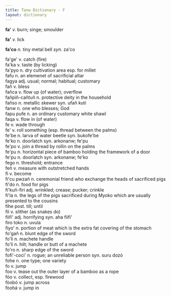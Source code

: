 ```yaml
---
title: Tanw Dictionary - F
layout: dictionary
---
```


__fa'__ _v._  burn; singe; smoulder  

__fa'__ _v._  lick

__fa'co__ _n._  tiny metal bell _syn._  za'co

fa'ge'  v.  catch (fire)        
fa'ka v.  taste (by licking)        
fa'pyo  n.  dry cultivation area esp. for millet        
fafu  n.  an elemenet of sacrificial altar        
fagya adj.  usual; normal; habitual; customary        
fañ v.  bless       
fañca v.  flow up (of water); overflow        
fañpiñ-cañtuñ n.  protective deity in the household       
fañso n.  metallic skewer syn.  ufañ kuti   
fanw  n.  one who blesses; God        
fapu pufe n.  an ordinary customary white shawl       
faqa  v.  flow in (of water)        
fe  v.  wade through        
fe' v.  roll something (esp. thread between the palms)        
fe'be n.  larva of water beetle syn.  bukofe'be   
fe'ko n.  doorlatch syn.  arkonanw; fe'pu   
fe'po v.  join a thread by rollin on the palms        
fe'pu n.  horizontal piece of bamboo holding the framework of a door        
fe'pu n.  doorlatch syn.  arkonanw; fe'ko   
fego  n.  threshold; entrance       
feñ v.  measure with outstretched hands       
fì  v.  become        
fi'cu pwzañ n.  ceremonial friend who exchange the heads of sacrificed pigs       
fi'do n.  food for pigs       
fi'kuñ-firi adj.  wrinkled; crease; pucker; crinkle       
fi'la n.  the legs of the pigs sacrificed during Myoko which are usually presented to the cousins       
fihe  post. till; until       
fíi v.  slither (as snakes do)        
fiifi'  adj.  horrifying  syn.  aha fiifi'    
firo toko n.  uvula       
fiyo' n.  portion of meat which is the extra fat covering of the stomach        
fo'gañ  n.  blunt edge of the sword       
fo'li n.  machete handle        
fo'li n.  hilt; handle or butt of a machete       
fo'ro n.  sharp edge of the sword       
fofi'-coci' n.  rogue; an unreliable person syn.  suru dozó   
fohe  n.  one type; one variety       
fo  v.  jump        
foo v.  tease out the outer layer of a bamboo as a rope       
fóo v.  collect, esp. firewood        
fòobó v.  jump across       
fòohá v.  jump in       
